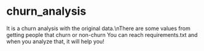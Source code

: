 # churn_analysis
It is a churn analysis with the original data.\nThere are some values from getting people that churn or non-churn
You can reach requirements.txt and when you analyze that, it will help you!


